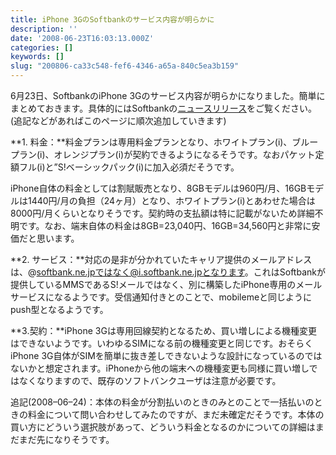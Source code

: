 ```yaml
---
title: iPhone 3GのSoftbankのサービス内容が明らかに
description: ''
date: '2008-06-23T16:03:13.000Z'
categories: []
keywords: []
slug: "200806-ca33c548-fef6-4346-a65a-840c5ea3b159"
---
```

6月23日、SoftbankのiPhone 3Gのサービス内容が明らかになりました。簡単にまとめておきます。具体的にはSoftbankの[ニュースリリース](http://www.softbankmobile.co.jp/ja/news/press/2008/20080623_02/index.html)をご覧ください。(追記などがあればこのページに順次追加していきます)

**1\. 料金：**料金プランは専用料金プランとなり、ホワイトプラン(i)、ブループラン(i)、オレンジプラン(i)が契約できるようになるそうです。なおパケット定額フル(i)と”S!ベーシックパック(i)に加入必須だそうです。

iPhone自体の料金としては割賦販売となり、8GBモデルは960円/月、16GBモデルは1440円/月の負担（24ヶ月）となり、ホワイトプラン(i)とあわせた場合は8000円/月くらいとなりそうです。契約時の支払額は特に記載がないため詳細不明です。なお、端末自体の料金は8GB=23,040円、16GB=34,560円と非常に安価だと思います。

**2\. サービス：**対応の是非が分かれていたキャリア提供のメールアドレスは、@softbank.ne.jpではなく@i.softbank.ne.jpとなります。これはSoftbankが提供しているMMSであるS!メールではなく、別に構築したiPhone専用のメールサービスになるようです。受信通知付きとのことで、mobilemeと同じようにpush型となるようです。

**3.契約：**iPhone 3Gは専用回線契約となるため、買い増しによる機種変更はできないようです。いわゆるSIMになる前の機種変更と同じです。おそらくiPhone 3G自体がSIMを簡単に抜き差しできないような設計になっているのではないかと想定されます。iPhoneから他の端末への機種変更も同様に買い増しではなくなりますので、既存のソフトバンクユーザは注意が必要です。

追記(2008–06–24)：本体の料金が分割払いのときのみとのことで一括払いのときの料金について問い合わせしてみたのですが、まだ未確定だそうです。本体の買い方にどういう選択肢があって、どういう料金となるのかについての詳細はまだまだ先になりそうです。